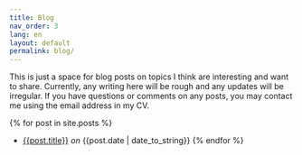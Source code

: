 ```yaml
---
title: Blog
nav_order: 3
lang: en
layout: default
permalink: blog/
---
```

This is just a space for blog posts on topics I think are interesting and want to share.
Currently, any writing here will be rough and any updates will be irregular.
If you have questions or comments on any posts, you may contact me using the email address in my CV.

{% for post in site.posts %}
* [{{post.title}}]({{post.url}}) *on* {{post.date | date_to_string}}
{% endfor %}
